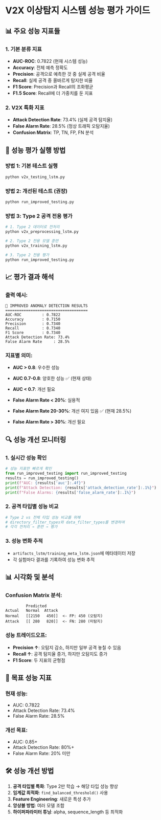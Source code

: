 # V2X 이상탐지 시스템 성능 평가 가이드

## 📊 주요 성능 지표들

### 1. **기본 분류 지표**
- **AUC-ROC**: 0.7822 (현재 시스템 성능)
- **Accuracy**: 전체 예측 정확도
- **Precision**: 공격으로 예측한 것 중 실제 공격 비율
- **Recall**: 실제 공격 중 올바르게 탐지한 비율
- **F1 Score**: Precision과 Recall의 조화평균
- **F1.5 Score**: Recall에 더 가중치를 둔 지표

### 2. **V2X 특화 지표**
- **Attack Detection Rate**: 73.4% (실제 공격 탐지율)
- **False Alarm Rate**: 28.5% (정상 트래픽 오탐지율)
- **Confusion Matrix**: TP, TN, FP, FN 분석

## 🚀 성능 평가 실행 방법

### 방법 1: 기본 테스트 실행
```bash
python v2x_testing_lstm.py
```

### 방법 2: 개선된 테스트 (권장)
```bash
python run_improved_testing.py
```

### 방법 3: Type 2 공격 전용 평가
```bash
# 1. Type 2 데이터로 전처리
python v2x_preprocessing_lstm.py

# 2. Type 2 전용 모델 훈련
python v2x_training_lstm.py

# 3. Type 2 전용 평가
python run_improved_testing.py
```

## 📈 평가 결과 해석

### 출력 예시:
```
🎯 IMPROVED ANOMALY DETECTION RESULTS
====================================
AUC-ROC         : 0.7822
Accuracy        : 0.7150
Precision       : 0.7340
Recall          : 0.7340
F1 Score        : 0.7340
Attack Detection Rate: 73.4%
False Alarm Rate     : 28.5%
```

### 지표별 의미:
- **AUC > 0.8**: 우수한 성능
- **AUC 0.7-0.8**: 양호한 성능 ✅ (현재 상태)
- **AUC < 0.7**: 개선 필요

- **False Alarm Rate < 20%**: 실용적
- **False Alarm Rate 20-30%**: 개선 여지 있음 ✅ (현재 28.5%)
- **False Alarm Rate > 30%**: 개선 필요

## 🔍 성능 개선 모니터링

### 1. 실시간 성능 확인
```python
# 성능 지표만 빠르게 확인
from run_improved_testing import run_improved_testing
results = run_improved_testing()
print(f"AUC: {results['auc']:.4f}")
print(f"Attack Detection: {results['attack_detection_rate']:.1%}")
print(f"False Alarms: {results['false_alarm_rate']:.1%}")
```

### 2. 공격 타입별 성능 비교
```python
# Type 2 vs 전체 타입 성능 비교를 위해
# directory_filter_types와 data_filter_types를 변경하여
# 각각 전처리 → 훈련 → 평가
```

### 3. 성능 변화 추적
- `artifacts_lstm/training_meta_lstm.json`에 메타데이터 저장
- 각 실험마다 결과를 기록하여 성능 변화 추적

## 📊 시각화 및 분석

### Confusion Matrix 분석:
```
         Predicted
Actual   Normal  Attack
Normal   [[2150   450]]  <- FP: 450 (오탐지)
Attack   [[ 280   820]]  <- FN: 280 (미탐지)
```

### 성능 트레이드오프:
- **Precision ↑**: 오탐지 감소, 하지만 일부 공격 놓칠 수 있음
- **Recall ↑**: 공격 탐지율 증가, 하지만 오탐지도 증가
- **F1 Score**: 두 지표의 균형점

## 🎯 목표 성능 지표

### 현재 성능:
- AUC: 0.7822
- Attack Detection Rate: 73.4%
- False Alarm Rate: 28.5%

### 개선 목표:
- AUC: 0.85+ 
- Attack Detection Rate: 80%+
- False Alarm Rate: 20% 미만

## 🛠️ 성능 개선 방법

1. **공격 타입별 특화**: Type 2만 학습 → 해당 타입 성능 향상
2. **임계값 최적화**: `find_balanced_threshold()` 사용
3. **Feature Engineering**: 새로운 특성 추가
4. **앙상블 방법**: 여러 모델 조합
5. **하이퍼파라미터 튜닝**: alpha, sequence_length 등 최적화
